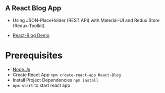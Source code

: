 ## A React Blog App 
* Using JSON-PlaceHolder (REST API) with Material-UI and Redux Store (Redux-Toolkit).

* [React-Blog Demo](https://staging.d168qfoq97tz5h.amplifyapp.com/)

# Prerequisites
* [Node.Js](https://nodejs.org/en/download/current)
* Create React App ``` npm create-react-app React-Blog ```
* Install Project Dependencies ``` npm install ```
* ```npm start``` to start react app